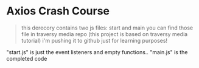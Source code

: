 # Axios Crash Course

> this derecory contains two js files: start and main
> you can find those file in traversy media repo (this project is based on traversy media tutorial)
> i'm pushing it to github just for learning purposes!

"start.js" is just the event listeners and empty functions.. "main.js" is the completed code
